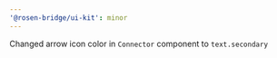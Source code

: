 ```yaml
---
'@rosen-bridge/ui-kit': minor
---
```


Changed arrow icon color in `Connector` component to `text.secondary`
